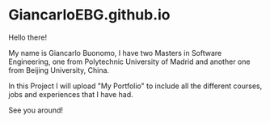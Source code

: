 # GiancarloEBG.github.io


Hello there!

My name is Giancarlo Buonomo, I have two Masters in Software Engineering, one from Polytechnic University of Madrid and another one from Beijing University, China.

In this Project I will upload "My Portfolio" to include all the different courses, jobs and experiences that I have had.

See you around!
